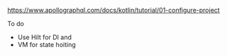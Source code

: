 https://www.apollographql.com/docs/kotlin/tutorial/01-configure-project

To do

- Use Hilt for DI and
- VM for state hoiting